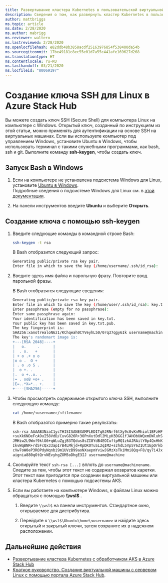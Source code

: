 ```yaml
---
title: Развертывание кластера Kubernetes в пользовательской виртуальной сети Azure Stack Hub
description: Сведения о том, как развернуть кластер Kubernetes в пользовательской виртуальной сети Azure Stack Hub.
author: mattbriggs
ms.topic: article
ms.date: 2/28/2020
ms.author: mabrigg
ms.reviewer: waltero
ms.lastreviewed: 2/28/2020
ms.openlocfilehash: e82ddb48b3858acdf25163976854f538400da54b
ms.sourcegitcommit: 17be49181c8ec55e01d7a55c441afe169627d268
ms.translationtype: HT
ms.contentlocale: ru-RU
ms.lasthandoff: 03/21/2020
ms.locfileid: "80069197"
---
```

# <a name="create-an-ssh-key-for-linux-on-azure-stack-hub"></a>Создание ключа SSH для Linux в Azure Stack Hub

Вы можете создать ключ SSH (Secure Shell) для компьютера Linux на компьютере с Windows. Открытый ключ, созданный по инструкциям из этой статьи, можно применять для аутентификации на основе SSH на виртуальных машинах. Если вы используете компьютер под управлением Windows, установите Ubuntu в Windows, чтобы использовать терминал с такими служебными программами, как bash, ssh и git. Выполните команду **ssh-keygen**, чтобы создать ключ.

## <a name="open-bash-on-windows"></a>Запуск Bash в Windows

1. Если на компьютере не установлена подсистема Windows для Linux, установите [Ubuntu в Windows](https://www.microsoft.com/en-us/p/ubuntu/9nblggh4msv6?activetab=pivot:overviewtab).  
    Подробные сведения о подсистеме Windows для Linux см. в [этой документации](https://docs.microsoft.com/windows/wsl/about).

2. На панели инструментов введите **Ubuntu** и выберите **Открыть**.

## <a name="create-a-key-with-ssh-keygen"></a>Создание ключа с помощью ssh-keygen

1. Введите следующие команды в командной строке Bash:

    ```bash  
    ssh-keygen -t rsa
    ```

    В Bash отобразится следующий запрос:

    ```bash
    Generating public/private rsa key pair.
    Enter file in which to save the key (/home/username/.ssh/id_rsa):
    ```

2. Введите здесь имя файла и парольную фразу. Повторите ввод парольной фразы.

    В Bash отобразятся следующие сведения:

    ```bash
    Generating public/private rsa key pair.
    Enter file in which to save the key (/home/user/.ssh/id_rsa): key.txt
    Enter passphrase (empty for no passphrase):
    Enter same passphrase again:
    Your identification has been saved in key.txt.
    Your public key has been saved in key.txt.pub.
    The key fingerprint is:
    SHA256:xanotrealoN6z1/KChqeah0CYVeyhL50/0rq37qgy6Ik username@machine
    The key's randomart image is:
    +---[RSA 2048]----+
    |   o.     .      |
    |  . o.   +       |
    | + o .+ o o      |
    |o o .  O +       |
    | . o .o S .      |
    |  o +. .         |
    |.  o +..o. .     |
    |= . ooB +o+ .    |
    |E=..*X=*.. +.    |
    +----[SHA256]-----+
    ```

3. Чтобы просмотреть содержимое открытого ключа SSH, выполните следующую команду:

    ```bash
    cat /home/<username>/<filename>
    ```

    В Bash отобразятся примерно такие результаты:

    ```bash
    ssh-rsa AAAAB3NzaC1ycTHISISANEXAMPLEDITqEJRNrf6tXy9c0vKnMhiol1BFzHFV3
    +suXk6NDeFcA9uI58VdD/CuvG826R+3OPnXutDdl2MLyH3DGG1fJAHObUWQxmDWluhSGb
    JMHiw2L9Wnf9klG6+qWLuZgjB3TQdus8sZI8YdB4EOIuftpMQ1zkAJRAilY0p4QxHhKbU
    IkvWqBNR+rd5FcQx33apIrB4LMkjd+RpDKOTuSL2qIM2+szhdL5Vp5Y6Z1Ut1EpOrkbg1
    cVw7oW0eP3ROPdyNqnbi9m1UVzB99aoNXaepmYviwJGMzXsTkiMmi8Qq+F8/qy7i4Jxl0
    aignia880qOtQrvNEvyhgZOM5oDhgE3IJ username@machine
    ```

4. Скопируйте текст `ssh-rsa [...]` вплоть до `username@machinename`. Следите за тем, чтобы этот текст не содержал возвратов каретки. Этот текст вам пригодится при создании виртуальной машины или кластера Kubernetes с помощью подсистемы AKS.

5. Если вы работаете на компьютере Windows, к файлам Linux можно обращаться с помощью **\\\\wsl$** .

    1. Введите `\\wsl$` на панели инструментов. Стандартное окно, открываемое для дистрибутива.

    2. Перейдите к `\\wsl$\Ubuntu\home\<username>` и найдите здесь открытый и закрытый ключи, затем сохраните их в надежном расположении.

## <a name="next-steps"></a>Дальнейшие действия

- [Развертывание кластера Kubernetes с обработчиком AKS в Azure Stack Hub](azure-stack-kubernetes-aks-engine-deploy-cluster.md)
- [Краткое руководство. Создание виртуальной машины с сервером Linux с помощью портала Azure Stack Hub](azure-stack-quick-linux-portal.md).